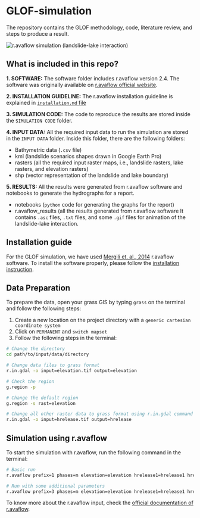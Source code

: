 # GLOF-simulation
The repository contains the GLOF methodology, code, literature review, and steps to produce a result.

![r.avaflow simulation (landslide-lake interaction)](https://github.com/iamtekson/GLOF-simulation/blob/main/RESULTS/r.avaflow_results/13_results/13_plots/13_hflow_map.gif "r.avaflow result")

## What is included in this repo?

**1. SOFTWARE:** The software folder includes r.avaflow version 2.4. The software was originally available on [r.avaflow official website](https://www.landslidemodels.org/r.avaflow/software.php).

**2. INSTALLATION GUIDELINE:** The r.avaflow installation guideline is explained in [`installation.md` file](https://github.com/iamtekson/GLOF-simulation/blob/main/Installation.md)

**3. SIMULATION CODE:** The code to reproduce the results are stored inside the `SIMULATION CODE` folder.

**4. INPUT DATA:** All the required input data to run the simulation are stored in the `INPUT DATA` folder. Inside this folder, there are the following folders:

  * Bathymetric data (`.csv` file)
  * kml (landslide scenarios shapes drawn in Google Earth Pro)
  * rasters (all the required input raster maps, i.e., landslide rasters, lake rasters, and elevation rasters)
  * shp (vector representation of the landslide and lake boundary)

**5. RESULTS:** All the results were generated from r.avaflow software and notebooks to generate the hydrographs for a report.
  * notebooks (`python` code for generating the graphs for the report)
  * r.avaflow_results (all the results generated from r.avaflow software It contains `.asc` files, `.txt` files, and some `.gif` files for animation of the landslide-lake interaction.

## Installation guide

For the GLOF simulation, we have used [Mergili et. al., 2014](https://gmd.copernicus.org/articles/8/4027/2015/) r.avaflow software. To install the software properly, please follow the [installation instruction](./Installation.md).

## Data Preparation

To prepare the data, open your grass GIS by typing `grass` on the terminal and follow the following steps:

1. Create a new location on the project directory with a `generic cartesian coordinate system`
2. Click on `PERMANENT` and `switch mapset`
3. Follow the following steps in the terminal:

```sh
# Change the directory
cd path/to/input/data/directory

# Change data files to grass format
r.in.gdal -o input=elevation.tif output=elevation

# Check the region 
g.region -p

# Change the default region
g.region -s rast=elevation

# Change all other raster data to grass format using r.in.gdal command
r.in.gdal -o input=hrelease.tif output=hrelease
```

## Simulation using r.avaflow

To start the simulation with r.avaflow, run the following command in the terminal:

```sh
# Basic run
r.avaflow prefix=1 phases=m elevation=elevation hrelease1=hrelease1 hrelease3=hrelease3

# Run with some additional parameters
r.avaflow prefix=3 phases=m elevation=elevation hrelease1=hrelease1 hrelease3=hrelease3 friction=35,20,3,0,0,0,0.05 time=10,300
```

To know more about the r.avaflow input, check the [official documentation of r.avaflow](https://www.landslidemodels.org/r.avaflow/manual.php).
